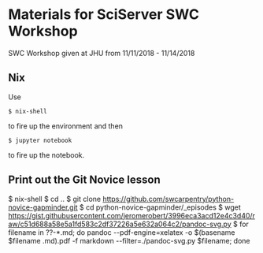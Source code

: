 # Materials for SciServer SWC Workshop

SWC Workshop given at JHU from 11/11/2018 - 11/14/2018

## Nix

Use

    $ nix-shell

to fire up the environment and then

    $ jupyter notebook

to fire up the notebook.

## Print out the Git Novice lesson

   $ nix-shell
   $ cd ..
   $ git clone https://github.com/swcarpentry/python-novice-gapminder.git
   $ cd python-novice-gapminder/_episodes
   $ wget https://gist.githubusercontent.com/jeromerobert/3996eca3acd12e4c3d40/raw/c51d688a58e5a1fd583c2df37226a5e632a064c2/pandoc-svg.py
   $ for filename in ??-*.md; do pandoc --pdf-engine=xelatex -o $(basename $filename .md).pdf -f markdown --filter=./pandoc-svg.py $filename; done